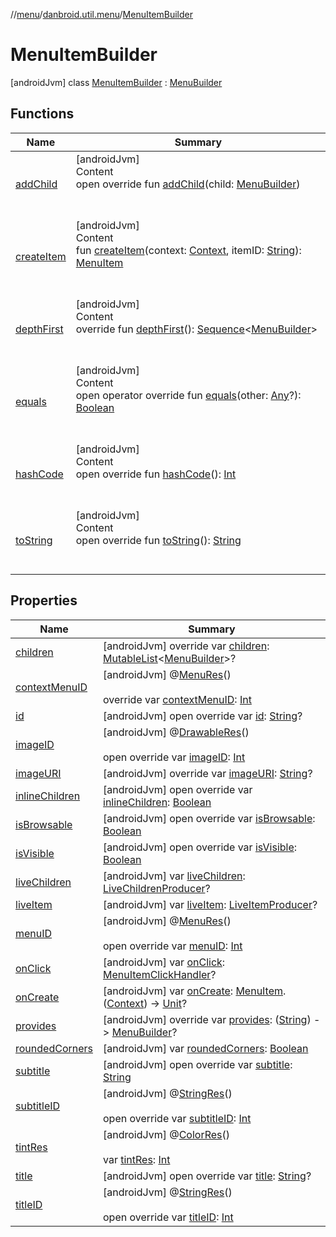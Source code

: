 //[menu](../../index.md)/[danbroid.util.menu](../index.md)/[MenuItemBuilder](index.md)



# MenuItemBuilder  
 [androidJvm] class [MenuItemBuilder](index.md) : [MenuBuilder](../-menu-builder/index.md)   


## Functions  
  
|  Name|  Summary| 
|---|---|
| [addChild](../-menu-builder/add-child.md)| [androidJvm]  <br>Content  <br>open override fun [addChild](../-menu-builder/add-child.md)(child: [MenuBuilder](../-menu-builder/index.md))  <br><br><br>
| [createItem](create-item.md)| [androidJvm]  <br>Content  <br>fun [createItem](create-item.md)(context: [Context](https://developer.android.com/reference/kotlin/android/content/Context.html), itemID: [String](https://kotlinlang.org/api/latest/jvm/stdlib/kotlin/-string/index.html)): [MenuItem](../-menu-item/index.md)  <br><br><br>
| [depthFirst](../-menu-builder/depth-first.md)| [androidJvm]  <br>Content  <br>override fun [depthFirst](../-menu-builder/depth-first.md)(): [Sequence](https://kotlinlang.org/api/latest/jvm/stdlib/kotlin.sequences/-sequence/index.html)<[MenuBuilder](../-menu-builder/index.md)>  <br><br><br>
| [equals](../../danbroid.util.menu.ui.model/-menu-list-model/-companion/-new-instance-factory/index.md#kotlin/Any/equals/#kotlin.Any?/PointingToDeclaration/)| [androidJvm]  <br>Content  <br>open operator override fun [equals](../../danbroid.util.menu.ui.model/-menu-list-model/-companion/-new-instance-factory/index.md#kotlin/Any/equals/#kotlin.Any?/PointingToDeclaration/)(other: [Any](https://kotlinlang.org/api/latest/jvm/stdlib/kotlin/-any/index.html)?): [Boolean](https://kotlinlang.org/api/latest/jvm/stdlib/kotlin/-boolean/index.html)  <br><br><br>
| [hashCode](../../danbroid.util.menu.ui.model/-menu-list-model/-companion/-new-instance-factory/index.md#kotlin/Any/hashCode/#/PointingToDeclaration/)| [androidJvm]  <br>Content  <br>open override fun [hashCode](../../danbroid.util.menu.ui.model/-menu-list-model/-companion/-new-instance-factory/index.md#kotlin/Any/hashCode/#/PointingToDeclaration/)(): [Int](https://kotlinlang.org/api/latest/jvm/stdlib/kotlin/-int/index.html)  <br><br><br>
| [toString](to-string.md)| [androidJvm]  <br>Content  <br>open override fun [toString](to-string.md)(): [String](https://kotlinlang.org/api/latest/jvm/stdlib/kotlin/-string/index.html)  <br><br><br>


## Properties  
  
|  Name|  Summary| 
|---|---|
| [children](index.md#danbroid.util.menu/MenuItemBuilder/children/#/PointingToDeclaration/)|  [androidJvm] override var [children](index.md#danbroid.util.menu/MenuItemBuilder/children/#/PointingToDeclaration/): [MutableList](https://kotlinlang.org/api/latest/jvm/stdlib/kotlin.collections/-mutable-list/index.html)<[MenuBuilder](../-menu-builder/index.md)>?   <br>
| [contextMenuID](index.md#danbroid.util.menu/MenuItemBuilder/contextMenuID/#/PointingToDeclaration/)|  [androidJvm] @[MenuRes](https://developer.android.com/reference/kotlin/androidx/annotation/MenuRes.html)()  <br>  <br>override var [contextMenuID](index.md#danbroid.util.menu/MenuItemBuilder/contextMenuID/#/PointingToDeclaration/): [Int](https://kotlinlang.org/api/latest/jvm/stdlib/kotlin/-int/index.html)   <br>
| [id](index.md#danbroid.util.menu/MenuItemBuilder/id/#/PointingToDeclaration/)|  [androidJvm] open override var [id](index.md#danbroid.util.menu/MenuItemBuilder/id/#/PointingToDeclaration/): [String](https://kotlinlang.org/api/latest/jvm/stdlib/kotlin/-string/index.html)?   <br>
| [imageID](index.md#danbroid.util.menu/MenuItemBuilder/imageID/#/PointingToDeclaration/)|  [androidJvm] @[DrawableRes](https://developer.android.com/reference/kotlin/androidx/annotation/DrawableRes.html)()  <br>  <br>open override var [imageID](index.md#danbroid.util.menu/MenuItemBuilder/imageID/#/PointingToDeclaration/): [Int](https://kotlinlang.org/api/latest/jvm/stdlib/kotlin/-int/index.html)   <br>
| [imageURI](index.md#danbroid.util.menu/MenuItemBuilder/imageURI/#/PointingToDeclaration/)|  [androidJvm] override var [imageURI](index.md#danbroid.util.menu/MenuItemBuilder/imageURI/#/PointingToDeclaration/): [String](https://kotlinlang.org/api/latest/jvm/stdlib/kotlin/-string/index.html)?   <br>
| [inlineChildren](index.md#danbroid.util.menu/MenuItemBuilder/inlineChildren/#/PointingToDeclaration/)|  [androidJvm] open override var [inlineChildren](index.md#danbroid.util.menu/MenuItemBuilder/inlineChildren/#/PointingToDeclaration/): [Boolean](https://kotlinlang.org/api/latest/jvm/stdlib/kotlin/-boolean/index.html)   <br>
| [isBrowsable](index.md#danbroid.util.menu/MenuItemBuilder/isBrowsable/#/PointingToDeclaration/)|  [androidJvm] open override var [isBrowsable](index.md#danbroid.util.menu/MenuItemBuilder/isBrowsable/#/PointingToDeclaration/): [Boolean](https://kotlinlang.org/api/latest/jvm/stdlib/kotlin/-boolean/index.html)   <br>
| [isVisible](index.md#danbroid.util.menu/MenuItemBuilder/isVisible/#/PointingToDeclaration/)|  [androidJvm] open override var [isVisible](index.md#danbroid.util.menu/MenuItemBuilder/isVisible/#/PointingToDeclaration/): [Boolean](https://kotlinlang.org/api/latest/jvm/stdlib/kotlin/-boolean/index.html)   <br>
| [liveChildren](index.md#danbroid.util.menu/MenuItemBuilder/liveChildren/#/PointingToDeclaration/)|  [androidJvm] var [liveChildren](index.md#danbroid.util.menu/MenuItemBuilder/liveChildren/#/PointingToDeclaration/): [LiveChildrenProducer](../index.md#danbroid.util.menu/LiveChildrenProducer///PointingToDeclaration/)?   <br>
| [liveItem](index.md#danbroid.util.menu/MenuItemBuilder/liveItem/#/PointingToDeclaration/)|  [androidJvm] var [liveItem](index.md#danbroid.util.menu/MenuItemBuilder/liveItem/#/PointingToDeclaration/): [LiveItemProducer](../index.md#danbroid.util.menu/LiveItemProducer///PointingToDeclaration/)?   <br>
| [menuID](index.md#danbroid.util.menu/MenuItemBuilder/menuID/#/PointingToDeclaration/)|  [androidJvm] @[MenuRes](https://developer.android.com/reference/kotlin/androidx/annotation/MenuRes.html)()  <br>  <br>open override var [menuID](index.md#danbroid.util.menu/MenuItemBuilder/menuID/#/PointingToDeclaration/): [Int](https://kotlinlang.org/api/latest/jvm/stdlib/kotlin/-int/index.html)   <br>
| [onClick](index.md#danbroid.util.menu/MenuItemBuilder/onClick/#/PointingToDeclaration/)|  [androidJvm] var [onClick](index.md#danbroid.util.menu/MenuItemBuilder/onClick/#/PointingToDeclaration/): [MenuItemClickHandler](../index.md#danbroid.util.menu/MenuItemClickHandler///PointingToDeclaration/)?   <br>
| [onCreate](index.md#danbroid.util.menu/MenuItemBuilder/onCreate/#/PointingToDeclaration/)|  [androidJvm] var [onCreate](index.md#danbroid.util.menu/MenuItemBuilder/onCreate/#/PointingToDeclaration/): [MenuItem](../-menu-item/index.md).([Context](https://developer.android.com/reference/kotlin/android/content/Context.html)) -> [Unit](https://kotlinlang.org/api/latest/jvm/stdlib/kotlin/-unit/index.html)?   <br>
| [provides](index.md#danbroid.util.menu/MenuItemBuilder/provides/#/PointingToDeclaration/)|  [androidJvm] override var [provides](index.md#danbroid.util.menu/MenuItemBuilder/provides/#/PointingToDeclaration/): ([String](https://kotlinlang.org/api/latest/jvm/stdlib/kotlin/-string/index.html)) -> [MenuBuilder](../-menu-builder/index.md)?   <br>
| [roundedCorners](index.md#danbroid.util.menu/MenuItemBuilder/roundedCorners/#/PointingToDeclaration/)|  [androidJvm] var [roundedCorners](index.md#danbroid.util.menu/MenuItemBuilder/roundedCorners/#/PointingToDeclaration/): [Boolean](https://kotlinlang.org/api/latest/jvm/stdlib/kotlin/-boolean/index.html)   <br>
| [subtitle](index.md#danbroid.util.menu/MenuItemBuilder/subtitle/#/PointingToDeclaration/)|  [androidJvm] open override var [subtitle](index.md#danbroid.util.menu/MenuItemBuilder/subtitle/#/PointingToDeclaration/): [String](https://kotlinlang.org/api/latest/jvm/stdlib/kotlin/-string/index.html)   <br>
| [subtitleID](index.md#danbroid.util.menu/MenuItemBuilder/subtitleID/#/PointingToDeclaration/)|  [androidJvm] @[StringRes](https://developer.android.com/reference/kotlin/androidx/annotation/StringRes.html)()  <br>  <br>open override var [subtitleID](index.md#danbroid.util.menu/MenuItemBuilder/subtitleID/#/PointingToDeclaration/): [Int](https://kotlinlang.org/api/latest/jvm/stdlib/kotlin/-int/index.html)   <br>
| [tintRes](index.md#danbroid.util.menu/MenuItemBuilder/tintRes/#/PointingToDeclaration/)|  [androidJvm] @[ColorRes](https://developer.android.com/reference/kotlin/androidx/annotation/ColorRes.html)()  <br>  <br>var [tintRes](index.md#danbroid.util.menu/MenuItemBuilder/tintRes/#/PointingToDeclaration/): [Int](https://kotlinlang.org/api/latest/jvm/stdlib/kotlin/-int/index.html)   <br>
| [title](index.md#danbroid.util.menu/MenuItemBuilder/title/#/PointingToDeclaration/)|  [androidJvm] open override var [title](index.md#danbroid.util.menu/MenuItemBuilder/title/#/PointingToDeclaration/): [String](https://kotlinlang.org/api/latest/jvm/stdlib/kotlin/-string/index.html)?   <br>
| [titleID](index.md#danbroid.util.menu/MenuItemBuilder/titleID/#/PointingToDeclaration/)|  [androidJvm] @[StringRes](https://developer.android.com/reference/kotlin/androidx/annotation/StringRes.html)()  <br>  <br>open override var [titleID](index.md#danbroid.util.menu/MenuItemBuilder/titleID/#/PointingToDeclaration/): [Int](https://kotlinlang.org/api/latest/jvm/stdlib/kotlin/-int/index.html)   <br>

